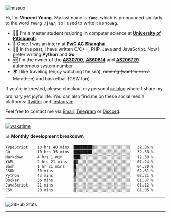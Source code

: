 <p align="left"> <img src="https://komarev.com/ghpvc/?username=missuo&label=Profile%20views&color=0e75b6&style=flat" alt="missuo" /> </p>


Hi, I'm **Vincent Young**. My last name is **`Yang`**, which is pronounced similarly to the word **`Young /jʌŋ/`**, so I used to write it as **`Young`**. 

-  👨‍🎓 I'm a master student majoring in computer science at [**University of Pittsburgh**](https://www.pitt.edu).
-  💼 Once I was an intern at **[PwC AC Shanghai](https://www.linkedin.com/company/pwc-ac-shanghai/)**.
-  👨‍💻 In the past, I have written C/C++, PHP, Java and JavaScript. Now I prefer writing **Python** and **Go**.
-  🆕 I'm the owner of the **[AS30700](https://bgp.tools/as/30700)**, **[AS60614](https://bgp.tools/as/60614)** and **[AS206729](https://bgp.tools/as/206729)** autonomous system number.
-  🌍 I like traveling (enjoy watching the sea), ~~running (want to run a Marathon)~~ and basketball (GSW fan).

If you're interested, please checkout my personal [✏️ blog](https://missuo.me/) where I share my ordinary yet joyful life. You can also find me on these social media platforms: [Twitter](https://twitter.com/m1ssuo) and [Instagram](https://www.instagram.com/missuo.me).

Feel free to contact me via <a href="mailto:me@owo.nz">Email</a>, [Telegram](https://t.me/missuo) or [Discord](https://discordapp.com/users/missuo#7448).

-------

[![wakatime](https://wakatime.com/badge/user/c13cd961-40ca-417a-afb6-1f9ea8ac295c.svg)](https://wakatime.com/@missuo)

📊 **Monthly development breakdown**
<!--START_SECTION:waka-->

```txt
TypeScript    10 hrs 40 mins  ████████▒░░░░░░░░░░░░░░░░   32.86 %
Go            10 hrs 35 mins  ████████░░░░░░░░░░░░░░░░░   32.58 %
Markdown      4 hrs 1 min     ███░░░░░░░░░░░░░░░░░░░░░░   12.38 %
YAML          2 hrs 21 mins   █▓░░░░░░░░░░░░░░░░░░░░░░░   07.24 %
Bash          1 hr 21 mins    █░░░░░░░░░░░░░░░░░░░░░░░░   04.20 %
JSON          50 mins         ▓░░░░░░░░░░░░░░░░░░░░░░░░   02.61 %
Python        43 mins         ▓░░░░░░░░░░░░░░░░░░░░░░░░   02.21 %
Docker        36 mins         ▒░░░░░░░░░░░░░░░░░░░░░░░░   01.87 %
JavaScript    21 mins         ▒░░░░░░░░░░░░░░░░░░░░░░░░   01.12 %
CSV           20 mins         ▒░░░░░░░░░░░░░░░░░░░░░░░░   01.05 %
```

<!--END_SECTION:waka-->

-------

![GitHub Stats](https://github-readme-stats-opal-alpha-76.vercel.app/api?username=missuo&show_icons=true&theme=transparent)

-------

